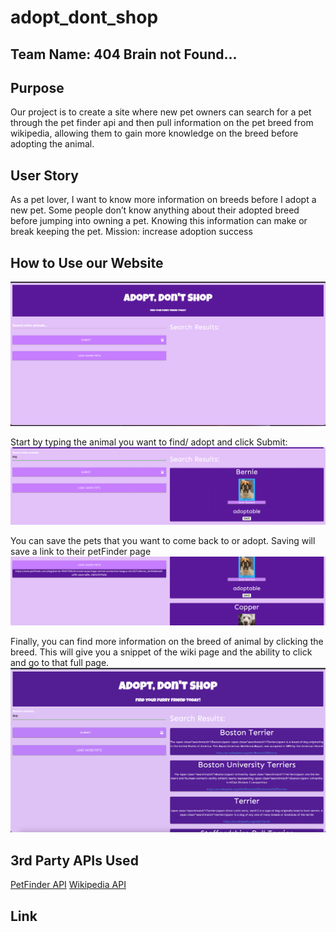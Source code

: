 # adopt_dont_shop

## Team Name: 404 Brain not Found...

## Purpose

Our project is to create a site where new pet owners can search for a pet through the pet finder api and then pull information on the pet breed from wikipedia, allowing them to gain more knowledge on the breed before adopting the animal. 

## User Story
As a pet lover, I want to know more information on breeds before I adopt a new pet. Some people don’t know anything about their adopted breed before jumping into owning a pet. Knowing this information can make or break keeping the pet.
Mission: increase adoption success

## How to Use our Website
![adopt don't shop webpage](./assets/images/Screen%20Shot%202022-12-27%20at%2010.31.10%20AM.png)

Start by typing the animal you want to find/ adopt and click Submit:
![submit](./assets/images/Screen%20Shot%202022-12-27%20at%2010.31.27%20AM.png)

You can save the pets that you want to come back to or adopt. Saving will save a link to their petFinder page
![saved pet](./assets/images/Screen%20Shot%202022-12-27%20at%2010.31.43%20AM.png)

Finally, you can find more information on the breed of animal by clicking the breed. This will give you a snippet of the wiki page and the ability to click and go to that full page.
![wiki search](./assets/images/Screen%20Shot%202022-12-29%20at%206.04.24%20PM.png)


## 3rd Party APIs Used
[PetFinder API](https://www.petfinder.com/developers/v2/docs/)
[Wikipedia API](https://www.mediawiki.org/wiki/API:Main_page)

## Link


